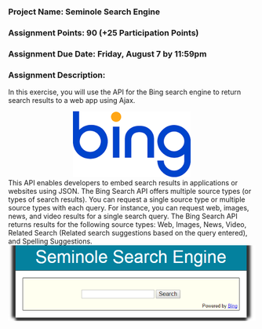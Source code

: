 <h3><b>Project Name:</b> Seminole Search Engine</h3>

<h3><b>Assignment Points: 90 (+25 Participation Points)</b> </h3>

<h3><b>Assignment Due Date:</b> Friday, August 7 by 11:59pm </h3>

<h3><b>Assignment Description:</b></h3>

In this exercise, you will use the API for the Bing search engine to return search results to a web app using Ajax.
<center>
<img src=".guides/img/bing.png" alt="Bing" />
</center>
This API enables developers to embed search results in applications or websites using JSON. The Bing Search API offers multiple source types (or types of search results). You can request a single source type or multiple source types with each query. For instance, you can request web, images, news, and video results for a single search query. The Bing Search API returns results for the following source types: Web, Images, News, Video, Related Search (Related search suggestions based on the query entered), and Spelling Suggestions.

<center>
<img src=".guides/img/SearchEngine.png" alt="Seminole Search Engine App" />
</center>